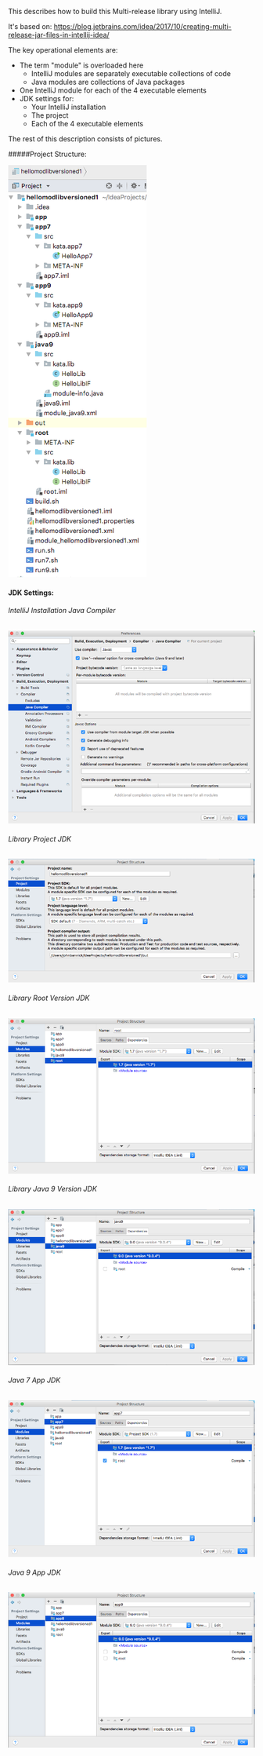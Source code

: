 This describes how to build this Multi-release library using IntelliJ.

It's based on:
https://blog.jetbrains.com/idea/2017/10/creating-multi-release-jar-files-in-intellij-idea/

The key operational elements are:

- The term "module" is overloaded here
    - IntelliJ modules are separately executable collections of code
    - Java modules are collections of Java packages
- One IntelliJ module for each of the 4 executable elements
- JDK settings for:
    - Your IntelliJ installation
    - The project
    - Each of the 4 executable elements
    
The rest of this description consists of pictures.

#####Project Structure:

![Project Structure](images/LIB4ProjStructure.png)

#### JDK Settings:

###### IntelliJ Installation Java Compiler

![IntelliJ Java Compiler](images/IntelliJJavaCompiler.png)

###### Library Project JDK

![Library Project JDK](images/LIB4ProjectJDK.png)

###### Library Root Version JDK

![Library Root Version JDK](images/LIB4RootJDK.png)

###### Library Java 9 Version JDK

![Library Java 9 Version JDK](images/LIB4Java9JDK.png)

###### Java 7 App JDK

![Java 7 App JDK](images/LIB4App7JDK.png)

###### Java 9 App JDK

![Java 9 App JDK](images/LIB4App9JDK.png)

